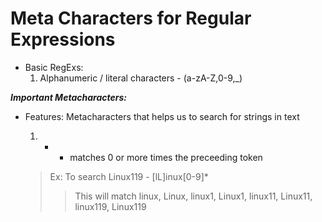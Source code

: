 # Meta Characters for Regular Expressions

- Basic RegExs:
	1. Alphanumeric / literal characters - (a-zA-Z,0-9,_)

***Important Metacharacters:***
- Features: Metacharacters that helps us to search for strings in text
	1. * - matches 0 or more times the preceeding token
	
	> Ex: To search Linux119 - [lL]inux[0-9]*
	>> This will match linux, Linux, linux1, Linux1, linux11, Linux11, linux119, Linux119
